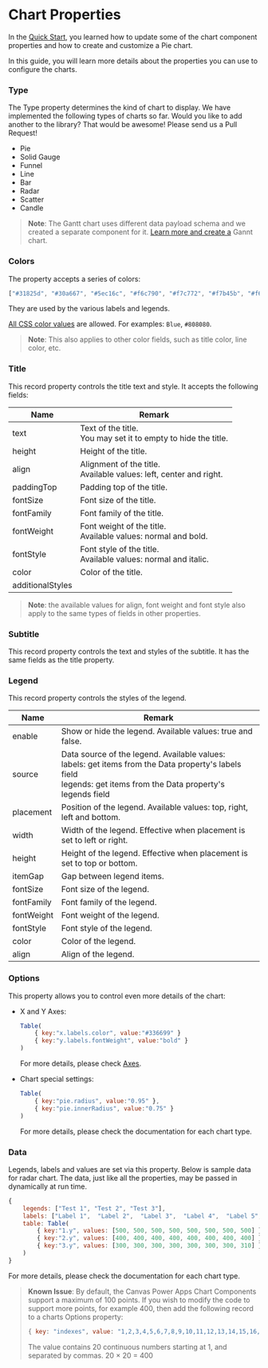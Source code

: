 # Chart Properties

In the [Quick Start](/), you learned how to update some of the chart component properties and how to create and customize a Pie chart.

In this guide, you will learn more details about the properties you can use to configure the charts.

### Type

The Type property determines the kind of chart to display. We have implemented the following types of charts so far.  Would you like to add another to the library?  That would be awesome!  Please send us a Pull Request!

* Pie
* Solid Gauge
* Funnel
* Line
* Bar
* Radar
* Scatter
* Candle

> **Note**: The Gantt chart uses different data payload schema and we created a separate component for it.  [Learn more and create a](gantt.md) Gannt chart.  

### Colors

The property accepts a series of colors:

```javascript
["#31825d", "#30a667", "#5ec16c", "#f6c790", "#f7c772", "#f7b45b", "#f68f64", "#d46068", "#946eb0", "#769acc", "#60c5ea"]
```

They are used by the various labels and legends. 

[All CSS color values](https://www.w3schools.com/colors/default.asp) are allowed. For examples: `Blue`, `#808080`. 

> **Note**: This also applies to other color fields, such as title color, line color, etc.

### Title

This record property controls the title text and style. It accepts the following fields:

| Name             | Remark                                                       |
| ---------------- | ------------------------------------------------------------ |
| text             | Text of the title.<br />You may set it to empty to hide the title. |
| height           | Height of the title.                                         |
| align            | Alignment of the title.<br />Available values: left, center and right. |
| paddingTop       | Padding top of the title.                                     |
| fontSize         | Font size of the title.                                      |
| fontFamily       | Font family of the title.                                    |
| fontWeight       | Font weight of the title.<br />Available values: normal and bold. |
| fontStyle        | Font style of the title.<br />Available values: normal and italic. |
| color            | Color of the title.                                          |
| additionalStyles |                                                              |

> **Note**: the available values for align, font weight and font style also apply to the same types of fields in other properties.

### Subtitle

This record property controls the text and styles of the subtitle. It has the same fields as the title property.

### Legend

This record property controls the styles of the legend. 

| Name       | Remark                                                       |
| ---------- | ------------------------------------------------------------ |
| enable     | Show or hide the legend. Available values: true and false.   |
| source     | Data source of the legend. Available values:<br />labels: get items from the Data property's labels field<br />legends: get items from the Data property's legends field |
| placement  | Position of the legend. Available values: top, right, left and bottom. |
| width      | Width of the legend. Effective when placement is set to left or right. |
| height     | Height of the legend. Effective when placement is set to top or bottom. |
| itemGap    | Gap between legend items.                                    |
| fontSize   | Font size of the legend.                                     |
| fontFamily | Font family of the legend.                                   |
| fontWeight | Font weight of the legend.                                   |
| fontStyle  | Font style of the legend.                                    |
| color      | Color of the legend.                                         |
| align      | Align of the legend.                                         |

### Options

This property allows you to control even more details of the chart:

* X and Y Axes:

  ```javascript
  Table(
      { key:"x.labels.color", value:"#336699" }
      { key:"y.labels.fontWeight", value:"bold" }
  )
  ```

  For more details, please check [Axes](axes.md).

* Chart special settings:

  ```javascript
  Table(
      { key:"pie.radius", value:"0.95" },
      { key:"pie.innerRadius", value:"0.75" }
  )
  ```

  For more details, please check the documentation for each chart type.

### Data

Legends, labels and values are set via this property. Below is sample data for radar chart.  The data, just like all the properties, may be passed in dynamically at run time.

```javascript
{
    legends: ["Test 1", "Test 2", "Test 3"],
    labels: ["Label 1",  "Label 2",  "Label 3",  "Label 4",  "Label 5",  "Label 6",  "Label 7",  "Label 8"],
    table: Table(
        { key:"1.y", values: [500, 500, 500, 500, 500, 500, 500, 500] },
        { key:"2.y", values: [400, 400, 400, 400, 400, 400, 400, 400] },
        { key:"3.y", values: [300, 300, 300, 300, 300, 300, 300, 310] }
    )
}
```

  For more details, please check the documentation for each chart type.

> **Known Issue**: 
> By default, the Canvas Power Apps Chart Components support a maximum of 100 points. If you wish to modify the code to support more points, for example 400, then add the following record to a charts Options property:
>
> ```javascript
> { key: "indexes", value: "1,2,3,4,5,6,7,8,9,10,11,12,13,14,15,16,17,18,19,20" }
> ```
>
> The value contains 20 continuous numbers starting at 1, and separated by commas. 20 × 20 = 400
